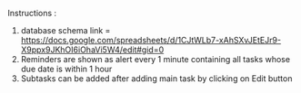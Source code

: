 Instructions : 
1) database schema link = https://docs.google.com/spreadsheets/d/1CJtWLb7-xAhSXvJEtEJr9-X9ppx9JKhOI6iOhaVi5W4/edit#gid=0
2) Reminders are shown as alert every 1 minute containing all tasks whose due date is within 1 hour
3) Subtasks can be added after adding main task by clicking on Edit button
